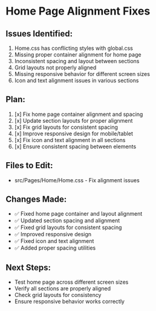 # Home Page Alignment Fixes

## Issues Identified:
1. Home.css has conflicting styles with global.css
2. Missing proper container alignment for home page
3. Inconsistent spacing and layout between sections
4. Grid layouts not properly aligned
5. Missing responsive behavior for different screen sizes
6. Icon and text alignment issues in various sections

## Plan:
1. [x] Fix home page container alignment and spacing
2. [x] Update section layouts for proper alignment
3. [x] Fix grid layouts for consistent spacing
4. [x] Improve responsive design for mobile/tablet
5. [x] Fix icon and text alignment in all sections
6. [x] Ensure consistent spacing between elements

## Files to Edit:
- src/Pages/Home/Home.css - Fix alignment issues

## Changes Made:
- ✅ Fixed home page container and layout alignment
- ✅ Updated section spacing and alignment
- ✅ Fixed grid layouts for consistent spacing
- ✅ Improved responsive design
- ✅ Fixed icon and text alignment
- ✅ Added proper spacing utilities

## Next Steps:
- Test home page across different screen sizes
- Verify all sections are properly aligned
- Check grid layouts for consistency
- Ensure responsive behavior works correctly
